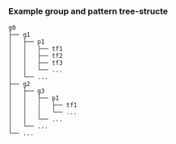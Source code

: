 ### Example group and pattern tree-structe

    g0 
    ├── g1
    │   ├── p1
    │   │   ├── tf1
    │   │   ├── tf2
    │   │   ├── tf3
    │   │   └── ...
    │   └── ...
    ├── g2
    │   ├── g3
    │   │   ├── p1
    │   │   │   ├── tf1
    │   │   │   └── ...
    │   │   └── ...
    │   └── ...
    └── ...
